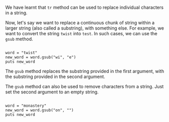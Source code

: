 We have learnt that `tr` method can be used to replace individual characters in a string.

Now, let's say we want to replace a continuous chunk of string within a larger string (also called a substring), with something else. For example, we want to convert the string `twist` into `test`. In such cases, we can use the `gsub` method.

<codeblock language="ruby" type="lesson">
<code>
word = "twist"
new_word = word.gsub("wi", "e")
puts new_word
</code>
</codeblock>

The `gsub` method replaces the substring provided in the first argument, with the substring provided in the second argument.

The `gsub` method can also be used to remove characters from a string. Just set the second argument to an empty string.

<codeblock language="ruby" type="lesson">
<code>
word = "monastery"
new_word = word.gsub("on", "")
puts new_word
</code>
</codeblock>


